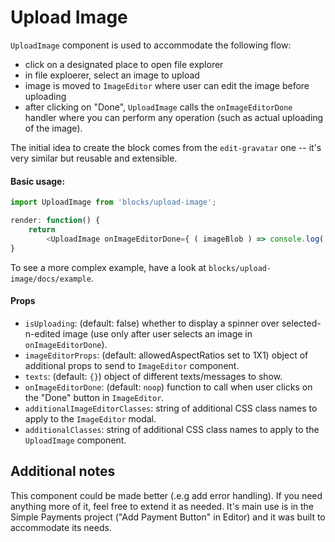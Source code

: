 Upload Image
=========

`UploadImage` component is used to accommodate the following flow:
- click on a designated place to open file explorer
- in file exploerer, select an image to upload
- image is moved to `ImageEditor` where user can edit the image before uploading
- after clicking on "Done", `UploadImage` calls the `onImageEditorDone` handler where you can perform any operation
 (such as actual uploading of the image).
 
The initial idea to create the block comes from the `edit-gravatar` one -- it's very similar but reusable and extensible.


#### Basic usage:

```js
import UploadImage from 'blocks/upload-image';

render: function() {
	return
		<UploadImage onImageEditorDone={ ( imageBlob ) => console.log( URL.createObjectURL( imageBlob ) ) } />;
}
```

To see a more complex example, have a look at `blocks/upload-image/docs/example`.

#### Props

- `isUploading`: (default: false) whether to display a spinner over selected-n-edited image (use only after user 
	selects an image in `onImageEditorDone`).
- `imageEditorProps`: (default: allowedAspectRatios set to 1X1) object of additional props to send to `ImageEditor`
	component.
- `texts`: (default: `{}`) object of different texts/messages to show.
- `onImageEditorDone`: (default: `noop`) function to call when user clicks on the "Done" button in `ImageEditor`.
- `additionalImageEditorClasses`: string of additional CSS class names to apply to the `ImageEditor` modal.
- `additionalClasses`: string of additional CSS class names to apply to the `UploadImage` component.

## Additional notes

This component could be made better (.e.g add error handling). If you need anything more of it, feel free to extend it
as needed. It's main use is in the Simple Payments project ("Add Payment Button" in Editor) and it was built to
accommodate its needs.
